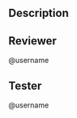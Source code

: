 ## Description
<!-- Describe the changes in this pull request -->

## Reviewer
<!-- Tag the person who should review this PR -->
@username

## Tester
<!-- Tag the person responsible for testing -->
@username
